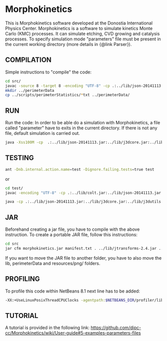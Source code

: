 # Morphokinetics

This is Morphokinetics software developed at the Donostia International Physics Center. Morphokinetics is a software to simulate kinetics Monte Carlo (KMC) processes. It can simulate  etching, CVD growing and catalysis processes. To specify simulation mode "parameters" file must be present in the current working directory (more details in {@link Parser}).


## COMPILATION

Simple instructions to "compile" the code: 
```bash 
cd src/
javac -source 8 -target 8 -encoding "UTF-8" -cp .:../lib/json-20141113.jar:../lib/j3dcore.jar:../lib/j3dutils.jar:../lib/jtransforms-2.4.jar:../lib/vecmath.jar:../lib/colt.jar graphicInterfaces/growth/GrowthKmcFrame.java main/PcConfigurator.java main/Morphokinetics.java
mkdir ../perimeterData
cp ../scripts/perimeterStatistics/*txt ../perimeterData/
```

## RUN

Run the code:
In order to be able do a simulation with Morphokinetics, a file called "parameter" have to exits in the current directory. If there is not any file, default simulation is carried out.
```bash
java -Xss100M -cp  .:../lib/json-20141113.jar:../lib/j3dcore.jar:../lib/j3dutils.jar:../lib/jtransforms-2.4.jar:../lib/vecmath.jar:../lib/colt.jar main.Morphokinetics
```

## TESTING
```bash
ant -Dnb.internal.action.name=test -Dignore.failing.tests=true test
```
or
```bash
cd test/
javac -encoding "UTF-8" -cp .:../lib/colt.jar:../lib/json-20141113.jar:../lib/j3dcore.jar:../lib/j3dutils.jar:../lib/jtransforms-2.4.jar:../lib/vecmath.jar:$JUNIT_DIR/junit-4.12.jar:../src TestRunner.java

java -cp .:../lib/json-20141113.jar:../lib/j3dcore.jar:../lib/j3dutils.jar:../lib/jtransforms-2.4.jar:../lib/vecmath.jar:$JUNIT_DIR/junit-4.12.jar:$HAMCREST_DIR/hamcrest-core-1.3.jar:../src TestRunner
```

## JAR

Beforehand creating a jar file, you have to compile with the above instruction. 
To create a portable JAR file, follow this instructions:
```bash
cd src
jar cfm morphokinetics.jar manifest.txt . ../lib/jtransforms-2.4.jar ../lib/j3dcore.jar  ../lib/j3dutils.jar ../lib/vecmath.jar ../lib/colt.jar  ../lib/json-20141113.jar
```

If you want to move the JAR file to another folder, you have to also move the lib, perimeterData and resources/png/ folders.


## PROFILING

To profile this code within NetBeans 8.1 next line has to be added:
```bash
-XX:+UseLinuxPosixThreadCPUClocks -agentpath:$NETBEANS_DIR/profiler/lib/deployed/jdk16/linux-amd64/libprofilerinterface.so=$NETBEANS_DIR/profiler/lib,5140
```

## TUTORIAL

A tutorial is provided in the following link: https://github.com/dipc-cc/Morphokinetics/wiki/User-guide#5-examples-parameters-files
